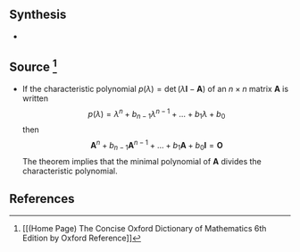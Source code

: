 ## Synthesis
- 
## Source [^1]
- If the characteristic polynomial $p(\lambda)=\operatorname{det}(\lambda \mathbf{I}-\mathbf{A})$ of an $n \times n$ matrix $\mathbf{A}$ is written$$p(\lambda)=\lambda^{n}+b_{n-1} \lambda^{n-1}+\ldots+b_{1} \lambda+b_{0}$$then$$\mathbf{A}^{n}+b_{n-1} \mathbf{A}^{n-1}+\ldots+b_{1} \mathbf{A}+b_{0} \mathbf{I}=\mathbf{O}$$The theorem implies that the minimal polynomial of $\mathbf{A}$ divides the characteristic polynomial.
## References

[^1]: [[(Home Page) The Concise Oxford Dictionary of Mathematics 6th Edition by Oxford Reference]]